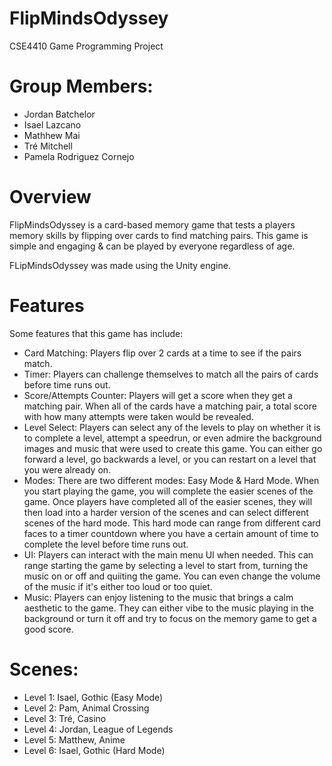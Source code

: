 # FlipMindsOdyssey
CSE4410 Game Programming Project

# Group Members:
- Jordan Batchelor
- Isael Lazcano
- Mathhew Mai
- Tré Mitchell
- Pamela Rodriguez Cornejo
 
# Overview 
FlipMindsOdyssey is a card-based memory game that tests a players memory skills by flipping over cards to find matching pairs. This game is simple and engaging & can be played by everyone regardless of age.

FLipMindsOdyssey was made using the Unity engine.

# Features
Some features that this game has include:
- Card Matching: Players flip over 2 cards at a time to see if the pairs match. 
- Timer: Players can challenge themselves to match all the pairs of cards before time runs out.
- Score/Attempts Counter: Players will get a score when they get a matching pair. When all of the cards have a matching pair, a total score with how many attempts were taken would be revealed.
- Level Select: Players can select any of the levels to play on whether it is to complete a level, attempt a speedrun, or even admire the background images and music that were used to create this game. You can either go forward a level, go backwards a level,  or you can restart on a level that you were already on.
- Modes: There are two different modes: Easy Mode & Hard Mode. When you start playing the game, you will complete the easier scenes of the game. Once players have completed all of the easier scenes, they will then load into a harder version of the scenes and can select different scenes of the hard mode. This hard mode can range from different card faces to a timer countdown where you have a certain amount of time to complete the level before time runs out.  
- UI: Players can interact with the main menu UI when needed. This can range starting the game by selecting a level to start from, turning the music on or off and quiiting the game. You can even change the volume of the music if it's either too loud or too quiet.  
- Music: Players can enjoy listening to the music that brings a calm aesthetic to the game. They can either vibe to the music playing in the background or turn it off and try to focus on the memory game to get a good score. 

# Scenes: 
- Level 1: Isael, Gothic (Easy Mode) 
- Level 2: Pam, Animal Crossing 
- Level 3: Tré, Casino 
- Level 4: Jordan, League of Legends 
- Level 5: Matthew, Anime
- Level 6: Isael, Gothic (Hard Mode)
